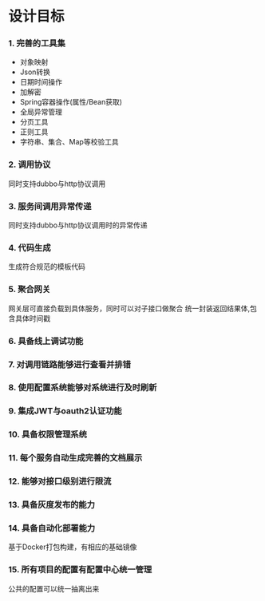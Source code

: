 # 设计目标

### 1. 完善的工具集
- 对象映射
- Json转换
- 日期时间操作
- 加解密
- Spring容器操作(属性/Bean获取)
- 全局异常管理
- 分页工具
- 正则工具
- 字符串、集合、Map等校验工具

### 2. 调用协议

同时支持dubbo与http协议调用

### 3. 服务间调用异常传递

同时支持dubbo与http协议调用时的异常传递

### 4. 代码生成

生成符合规范的模板代码

### 5. 聚合网关

网关层可直接负载到具体服务，同时可以对子接口做聚合
统一封装返回结果体,包含具体时间戳


### 6. 具备线上调试功能

### 7. 对调用链路能够进行查看并排错

### 8. 使用配置系统能够对系统进行及时刷新

### 9. 集成JWT与oauth2认证功能

### 10. 具备权限管理系统

### 11. 每个服务自动生成完善的文档展示

### 12. 能够对接口级别进行限流

### 13. 具备灰度发布的能力

### 14. 具备自动化部署能力

基于Docker打包构建，有相应的基础镜像

### 15. 所有项目的配置有配置中心统一管理

公共的配置可以统一抽离出来
